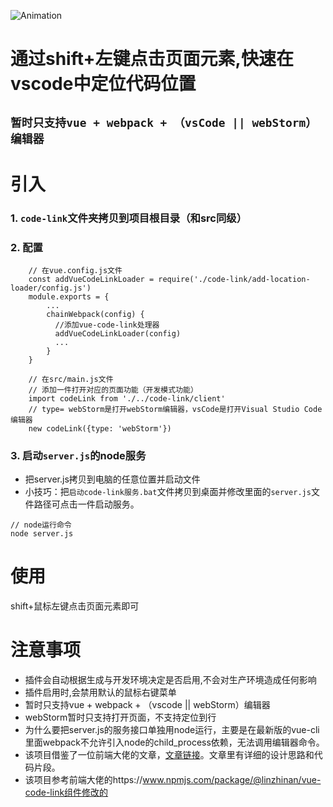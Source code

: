 ![Animation](https://user-images.githubusercontent.com/62974111/174468768-dcacbfaa-3565-4608-bbb3-9a1b81da4ff0.gif)

# 通过shift+左键点击页面元素,快速在vscode中定位代码位置
## `暂时只支持vue + webpack + （vsCode || webStorm）编辑器`

# 引入
### 1. `code-link`文件夹拷贝到项目根目录（和src同级）
### 2. 配置
```
    // 在vue.config.js文件
    const addVueCodeLinkLoader = require('./code-link/add-location-loader/config.js')
    module.exports = {
        ...
        chainWebpack(config) {
          //添加vue-code-link处理器
          addVueCodeLinkLoader(config)
          ...
        }
    }
    
    // 在src/main.js文件
    // 添加一件打开对应的页面功能（开发模式功能）
    import codeLink from './../code-link/client'
    // type= webStorm是打开webStorm编辑器，vsCode是打开Visual Studio Code编辑器
    new codeLink({type: 'webStorm'})
```
### 3. 启动`server.js`的node服务
* 把server.js拷贝到电脑的任意位置并启动文件
* 小技巧：把`启动code-link服务.bat`文件拷贝到桌面并修改里面的`server.js`文件路径可点击一件启动服务。
```
// node运行命令
node server.js
```

# 使用
shift+鼠标左键点击页面元素即可
# 注意事项
* 插件会自动根据生成与开发环境决定是否启用,不会对生产环境造成任何影响
* 插件启用时,会禁用默认的鼠标右键菜单
* 暂时只支持vue + webpack + （vscode || webStorm）编辑器
* webStorm暂时只支持打开页面，不支持定位到行
* 为什么要把server.js的服务接口单独用node运行，主要是在最新版的vue-cli里面webpack不允许引入node的child_process依赖，无法调用编辑器命令。
* 该项目借鉴了一位前端大佬的文章，[文章链接](https://mp.weixin.qq.com/s/AZQTK_lk8BxxWZCDU5P_Yg)。文章里有详细的设计思路和代码片段。
* 该项目参考前端大佬的https://www.npmjs.com/package/@linzhinan/vue-code-link组件修改的
